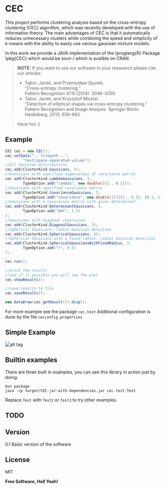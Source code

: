 CEC
===

This project performs clustering analysis based on the cross-entropy clustering (CEC) algorithm, which was recently developed with the use of information theory. 
The main advantages of CEC is that it automatically reduces unnecessary clusters while combining the speed and simplicity of k-means with the ability to 
easily use various gaussian mixture models.

In this work we provide a JAVA implementation of the \proglang{R} Package \pkg{CEC} which would be soon / which is avalible on CRAN.


> **NOTE:** If you want to use our software in your reasearch please cite our articles:
>
> - Tabor, Jacek, and Przemysław Spurek.   
>   "Cross-entropy clustering."  
>   Pattern Recognition 47.9 (2014): 3046-3059.
> - Tabor, Jacek, and Krzysztof Misztal.  
>   "Detection of elliptical shapes via cross-entropy clustering."  
>   Pattern Recognition and Image Analysis. Springer Berlin Heidelberg, 2013. 656-663.

> Have fun :)

Example
--------------

```java
CEC cec = new CEC();
cec.setData(".. filepath ..", 
		"text/space-separated-values");
//All Gaussian distributions
cec.add(ClusterKind.Gaussians, 3);
//Gaussians with sepcified eigenvalues of covariance matrix
cec.add(ClusterKind.LambdaGaussians, 3,
		TypeOption.add("lambda", new double[]{1., 0.1}));
//Gaussians with specified covariance matrix
cec.add(ClusterKind.CovarianceGaussians, 3,
		TypeOption.add("covariance", new double[][]{{1., 0.1}, {0.1, 1}}));
//Gaussians with a covaraince matrix with given determinant
cec.add(ClusterKind.DeterminantGaussians, 3,
		TypeOption.add("det", 1.5)
);
//Gaussians with diagonal covaraince
cec.add(ClusterKind.DiagonalGaussians, 3);
//Spherical Gaussians: radial Gaussian densities
cec.add(ClusterKind.SphericalGaussians, 3);
//Spherical Gaussians with a fixed radius: radial Gaussian densities
cec.add(ClusterKind.SphericalGaussiansWithFixedRadius, 3,
		TypeOption.add("r", 0.5)
);

cec.run();

//print the results
//and if it possible you will see the plot
cec.showResults();

//save results to file
cec.saveResults();

new DataDraw(cec.getResult()).disp(); 
```
For more example see the package ```cec.test``` 
Additional configuration is dune by the file ```cecconfig.properties```

Simple Example
--------------
![alt tag](https://raw.github.com/kmisztal/CEC/master/src/main/resources/img/mouse.png)

Builtin examples
----------------

There are three built in examples, you can see this library in action just by doing:

```
mvn package
java -cp target/CEC-jar-with-dependencies.jar cec.test.Test
```

Replace `Test` with `Test2` or `Test3` to try other examples.


TODO
----


Version
----

0.1 Basic version of the software


License
----

MIT


**Free Software, Hell Yeah!**
